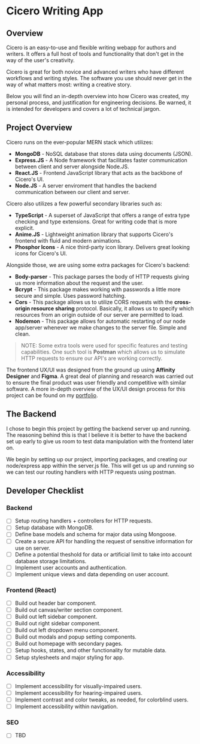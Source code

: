 # Cicero Writing App
## Overview
Cicero is an easy-to-use and flexible writing webapp for authors and writers. It offers a full host of tools and functionality that don't get in the way of the user's creativity. 

Cicero is great for both novice and advanced writers who have different workflows and writing styles. The software you use should never get in the way of what matters most: writing a creative story.

Below you will find an in-depth overview into how Cicero was created, my personal process, and justification for engineering decisions. Be warned, it is intended for developers and covers a lot of technical jargon.

## Project Overview
Cicero runs on the ever-popular MERN stack which utilizes:
* **MongoDB** - NoSQL database that stores data using documents (JSON).
* **Express.JS** - A Node framework that facilitates faster communication between client and server alongside Node.JS.
* **React.JS** - Frontend JavaScript library that acts as the backbone of Cicero's UI.
* **Node.JS** - A server enviroment that handles the backend communication between our client and server.

Cicero also utilizes a few powerful secondary libraries such as:
* **TypeScript** - A superset of JavaScript that offers a range of extra type checking and type extensions. Great for writing code that is more explicit.
* **Anime.JS** - Lightweight animation library that supports Cicero's frontend with fluid and modern animations.
* **Phosphor Icons** - A nice third-party icon library. Delivers great looking icons for Cicero's UI.

Alongside those, we are using some extra packages for Cicero's backend:
* **Body-parser** - This package parses the body of HTTP requests giving us more information about the request and the user.
* **Bcrypt** - This package makes working with passwords a little more secure and simple. Uses password hatching.
* **Cors** - This package allows us to utilize CORS requests with the **cross-origin resource sharing** protocol. Basically, it allows us to specify which resources from an origin outside of our server are permitted to load.
* **Nodemon** - This package allows for automatic restarting of our node app/server whenever we make changes to the server file. Simple and clean.

> NOTE: Some extra tools were used for specific features and testing capabilities. One such tool is **Postman** which allows us to simulate HTTP requests to ensure our API's are working correctly.

The frontend UX/UI was designed from the ground up using **Affinity Designer** and **Figma**. A great deal of planning and research was carried out to ensure the final product was user friendly and competitive with similar software. A more in-depth overview of the UX/UI design process for this project can be found on my [portfolio](http://marioferrera.com).

## The Backend
I chose to begin this project by getting the backend server up and running. The reasoning behind this is that I believe it is better to have the backend set up early to give us room to test data manipulation with the frontend later on.

We begin by setting up our project, importing packages, and creating our node/express app within the server.js file. This will get us up and running so we can test our routing handlers with HTTP requests using postman.

## Developer Checklist
### Backend
- [ ] Setup routing handlers + controllers for HTTP requests.
- [ ] Setup database with MongoDB.
- [ ] Define base models and schema for major data using Mongoose.
- [ ] Create a secure API for handling the request of sensitive information for use on server.
- [ ] Define a potential theshold for data or artificial limit to take into account database storage limitations.
- [ ] Implement user accounts and authentication.
- [ ] Implement unique views and data depending on user account.
### Frontend (React)
- [ ] Build out header bar component.
- [ ] Build out canvas/writer section component.
- [ ] Build out left sidebar component.
- [ ] Build out right sidebar component.
- [ ] Build out left dropdown menu component.
- [ ] Build out modals and popup setting components.
- [ ] Build out homepage with secondary pages.
- [ ] Setup hooks, states, and other functionality for mutable data.
- [ ] Setup stylesheets and major styling for app. 
### Accessibility
- [ ] Implement accessibility for visually-impaired users.
- [ ] Implement accessibility for hearing-impaired users.
- [ ] Implement contrast and color tweaks, as needed, for colorblind users.
- [ ] Implement accessibility within navigation.
### SEO
- [ ] TBD